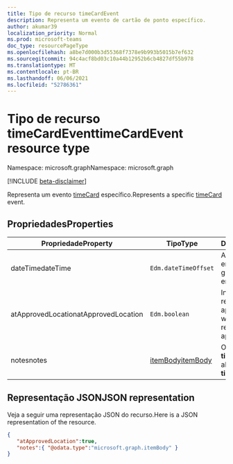 ```yaml
---
title: Tipo de recurso timeCardEvent
description: Representa um evento de cartão de ponto específico.
author: akumar39
localization_priority: Normal
ms.prod: microsoft-teams
doc_type: resourcePageType
ms.openlocfilehash: a8be7d000b3d55368f7378e9b993b5015b7ef632
ms.sourcegitcommit: 94c4acf8bd03c10a44b12952b6cb4827df55b978
ms.translationtype: MT
ms.contentlocale: pt-BR
ms.lasthandoff: 06/06/2021
ms.locfileid: "52786361"
---
```

# <a name="timecardevent-resource-type"></a><span data-ttu-id="7c429-103">Tipo de recurso timeCardEvent</span><span class="sxs-lookup"><span data-stu-id="7c429-103">timeCardEvent resource type</span></span>

<span data-ttu-id="7c429-104">Namespace: microsoft.graph</span><span class="sxs-lookup"><span data-stu-id="7c429-104">Namespace: microsoft.graph</span></span>

[!INCLUDE [beta-disclaimer](../../includes/beta-disclaimer.md)]

<span data-ttu-id="7c429-105">Representa um evento [timeCard](timecard.md) específico.</span><span class="sxs-lookup"><span data-stu-id="7c429-105">Represents a specific [timeCard](timecard.md) event.</span></span>

## <a name="properties"></a><span data-ttu-id="7c429-106">Propriedades</span><span class="sxs-lookup"><span data-stu-id="7c429-106">Properties</span></span>
|<span data-ttu-id="7c429-107">Propriedade</span><span class="sxs-lookup"><span data-stu-id="7c429-107">Property</span></span>               |<span data-ttu-id="7c429-108">Tipo</span><span class="sxs-lookup"><span data-stu-id="7c429-108">Type</span></span>           |<span data-ttu-id="7c429-109">Descrição</span><span class="sxs-lookup"><span data-stu-id="7c429-109">Description</span></span>                                                                |
|-----------------------|---------------|---------------------------------------------------------------------------|
| <span data-ttu-id="7c429-110">dateTime</span><span class="sxs-lookup"><span data-stu-id="7c429-110">dateTime</span></span>                  |`Edm.dateTimeOffset`  |<span data-ttu-id="7c429-111">A hora em que a entrada é gravada.</span><span class="sxs-lookup"><span data-stu-id="7c429-111">The time the entry is recorded.</span></span> |
| <span data-ttu-id="7c429-112">atApprovedLocation</span><span class="sxs-lookup"><span data-stu-id="7c429-112">atApprovedLocation</span></span> |`Edm.boolean `  |<span data-ttu-id="7c429-113">Indica se a entrada foi registrada no local aprovado.</span><span class="sxs-lookup"><span data-stu-id="7c429-113">Indicates whether the entry was recorded at the approved location.</span></span> |
| <span data-ttu-id="7c429-114">notes</span><span class="sxs-lookup"><span data-stu-id="7c429-114">notes</span></span>                 |[<span data-ttu-id="7c429-115">itemBody</span><span class="sxs-lookup"><span data-stu-id="7c429-115">itemBody</span></span>](itembody.md)  | <span data-ttu-id="7c429-116">Observações sobre **o timeCardEvent**.</span><span class="sxs-lookup"><span data-stu-id="7c429-116">Notes about the **timeCardEvent**.</span></span>|


## <a name="json-representation"></a><span data-ttu-id="7c429-117">Representação JSON</span><span class="sxs-lookup"><span data-stu-id="7c429-117">JSON representation</span></span>

<span data-ttu-id="7c429-118">Veja a seguir uma representação JSON do recurso.</span><span class="sxs-lookup"><span data-stu-id="7c429-118">Here is a JSON representation of the resource.</span></span>

<!-- {
  "blockType": "resource",
  "keyProperty": "id",
  "@odata.type": "microsoft.graph.timeCardEvent"
}-->
```json
{
   "atApprovedLocation":true,
   "notes":{ "@odata.type":"microsoft.graph.itemBody" }
}
```


<!-- uuid: 8fcb5dbc-d5aa-4681-8e31-b001d5168d79
2015-10-25 14:57:30 UTC -->
<!--
{
  "type": "#page.annotation",
  "description": "timeCardEvent resource",
  "keywords": "",
  "section": "documentation",
  "tocPath": "",
  "suppressions": []
}
-->
